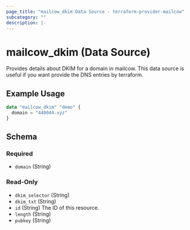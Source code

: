 ```yaml
---
page_title: "mailcow_dkim Data Source - terraform-provider-mailcow"
subcategory: ""
description: |-
---
```


# mailcow_dkim (Data Source)

Provides details about DKIM for a domain in mailcow. This data source is useful if you want provide the DNS entries by terraform.

## Example Usage
```terraform
data "mailcow_dkim" "demo" {
  domain = "440044.xyz"
}
```

<!-- schema generated by tfplugindocs -->
## Schema

### Required

- `domain` (String)

### Read-Only

- `dkim_selector` (String)
- `dkim_txt` (String)
- `id` (String) The ID of this resource.
- `length` (String)
- `pubkey` (String)
